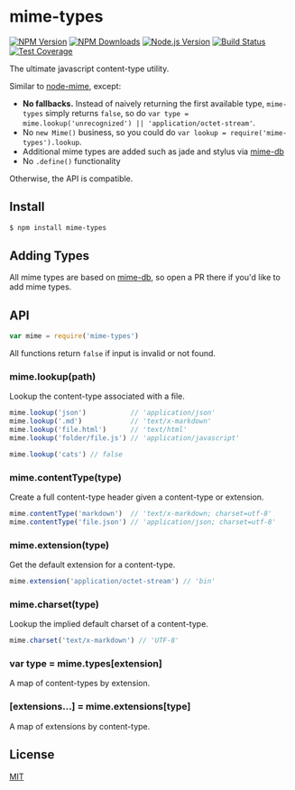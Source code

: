 # mime-types

[![NPM Version][npm-image]][npm-url]
[![NPM Downloads][downloads-image]][downloads-url]
[![Node.js Version][node-version-image]][node-version-url]
[![Build Status][travis-image]][travis-url]
[![Test Coverage][coveralls-image]][coveralls-url]

The ultimate javascript content-type utility.

Similar to [node-mime](https://github.com/broofa/node-mime), except:

- __No fallbacks.__ Instead of naively returning the first available type, `mime-types` simply returns `false`,
  so do `var type = mime.lookup('unrecognized') || 'application/octet-stream'`.
- No `new Mime()` business, so you could do `var lookup = require('mime-types').lookup`.
- Additional mime types are added such as jade and stylus via [mime-db](https://github.com/jshttp/mime-db)
- No `.define()` functionality

Otherwise, the API is compatible.










































<extoc></extoc>

## Install

```sh
$ npm install mime-types
```

## Adding Types

All mime types are based on [mime-db](https://github.com/jshttp/mime-db),
so open a PR there if you'd like to add mime types.

## API

```js
var mime = require('mime-types')
```

All functions return `false` if input is invalid or not found.

### mime.lookup(path)

Lookup the content-type associated with a file.

```js
mime.lookup('json')           // 'application/json'
mime.lookup('.md')            // 'text/x-markdown'
mime.lookup('file.html')      // 'text/html'
mime.lookup('folder/file.js') // 'application/javascript'

mime.lookup('cats') // false
```

### mime.contentType(type)

Create a full content-type header given a content-type or extension.

```js
mime.contentType('markdown')  // 'text/x-markdown; charset=utf-8'
mime.contentType('file.json') // 'application/json; charset=utf-8'
```

### mime.extension(type)

Get the default extension for a content-type.

```js
mime.extension('application/octet-stream') // 'bin'
```

### mime.charset(type)

Lookup the implied default charset of a content-type.

```js
mime.charset('text/x-markdown') // 'UTF-8'
```

### var type = mime.types[extension]

A map of content-types by extension.

### [extensions...] = mime.extensions[type]

A map of extensions by content-type.

## License

[MIT](LICENSE)

[npm-image]: https://img.shields.io/npm/v/mime-types.svg?style=flat
[npm-url]: https://npmjs.org/package/mime-types
[node-version-image]: https://img.shields.io/badge/node.js-%3E%3D_0.6-brightgreen.svg?style=flat
[node-version-url]: http://nodejs.org/download/
[travis-image]: https://img.shields.io/travis/jshttp/mime-types.svg?style=flat
[travis-url]: https://travis-ci.org/jshttp/mime-types
[coveralls-image]: https://img.shields.io/coveralls/jshttp/mime-types.svg?style=flat
[coveralls-url]: https://coveralls.io/r/jshttp/mime-types
[downloads-image]: https://img.shields.io/npm/dm/mime-types.svg?style=flat
[downloads-url]: https://npmjs.org/package/mime-types

